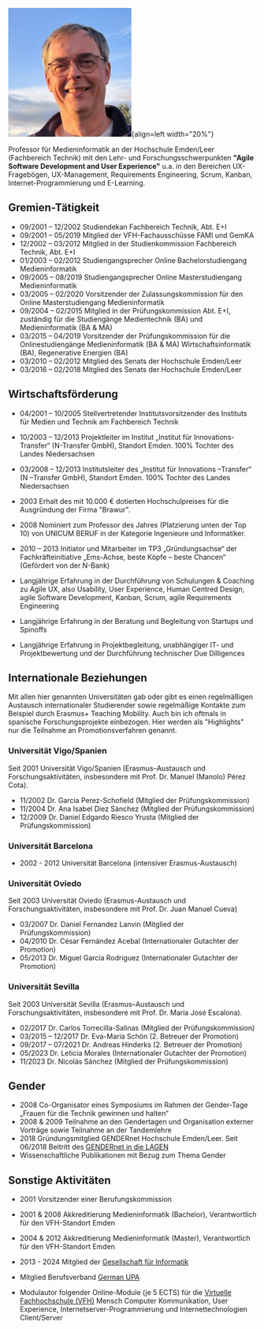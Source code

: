 ![Jörg Thomaschewski](assets/JT-Web.jpg){align=left width="20%"}

Professor für Medieninformatik an der Hochschule Emden/Leer (Fachbereich Technik) mit den Lehr- und Forschungsschwerpunkten **"Agile Software Development and User Experience"** u.a. in den Bereichen UX-Fragebögen, UX-Management, Requirements Engineering, Scrum, Kanban, Internet-Programmierung und E-Learning.

## Gremien-Tätigkeit
* 09/2001  – 12/2002  Studiendekan Fachbereich Technik, Abt. E+I
* 09/2001  – 05/2019  Mitglied der VFH-Fachausschüsse FAMI und GemKA
* 12/2002  – 03/2012  Mitglied in der Studienkommission Fachbereich Technik, Abt. E+I
* 01/2003  – 02/2012  Studiengangsprecher Online Bachelorstudiengang Medieninformatik
* 09/2005  – 08/2019  Studiengangsprecher Online Masterstudiengang Medieninformatik
* 03/2005  – 02/2020  Vorsitzender der Zulassungskommission für den Online Masterstudiengang Medieninformatik
* 09/2004  – 02/2015  Mitglied in der Prüfungskommission Abt. E+I, zuständig für die Studiengänge Medientechnik (BA) und Medieninformatik (BA & MA)
* 03/2015  – 04/2019  Vorsitzender der Prüfungskommission für die Onlinestudiengänge Medieninformatik (BA & MA) Wirtschaftsinformatik (BA), Regenerative Energien (BA)
* 03/2010  – 02/2012  Mitglied des Senats der Hochschule Emden/Leer
* 03/2016  – 02/2018  Mitglied des Senats der Hochschule Emden/Leer


## Wirtschaftsförderung
* 04/2001 – 10/2005  Stellvertretender Institutsvorsitzender des Instituts für Medien und Technik am Fachbereich Technik 
* 10/2003  – 12/2013  Projektleiter im Institut „Institut für Innovations-Transfer“ (N-Transfer GmbH), Standort Emden. 100% Tochter des Landes Niedersachsen
* 03/2008  – 12/2013  Institutsleiter des „Institut für Innovations –Transfer“ (N –Transfer GmbH), Standort Emden. 100% Tochter des Landes Niedersachsen

* 2003  Erhalt des mit 10.000 € dotierten Hochschulpreises für die Ausgründung der Firma "Brawur".
* 2008  Nominiert zum Professor des Jahres (Platzierung unten der Top 10) von UNICUM BERUF in der Kategorie Ingenieure und Informatiker.
* 2010  – 2013  Initiator und Mitarbeiter im TP3 „Gründungsachse“ der Fachkräfteinitiative „Ems-Achse, beste Köpfe – beste Chancen“ (Gefördert von der N-Bank)

* Langjährige Erfahrung in der Durchführung von Schulungen & Coaching zu Agile UX, also  Usability, User Experience, Human Centred Design, agile Software Development, Kanban, Scrum, agile Requirements Engineering 
* Langjährige Erfahrung in der Beratung und Begleitung von Startups und Spinoffs
* Langjährige Erfahrung in Projektbegleitung, unabhängiger IT- und Projektbewertung und der Durchführung technischer Due Dilligences


## Internationale Beziehungen
Mit allen hier genannten Universitäten gab oder gibt es einen regelmäßigen Austausch internationaler Studierender sowie regelmäßige Kontakte zum Beispiel durch Erasmus+ Teaching Mobility. Auch bin ich oftmals in spanische Forschungsprojekte einbezogen. Hier werden als "Highlights" nur die Teilnahme an Promotionsverfahren genannt.

### Universität Vigo/Spanien
Seit 2001 	 Universität Vigo/Spanien (Erasmus–Austausch und Forschungsaktivitäten, insbesondere mit Prof. Dr. Manuel (Manolo) Pérez Cota). 

* 11/2002 Dr. Garcia Perez-Schofield (Mitglied der Prüfungskommission)
* 11/2004 Dr. Ana Isabel Díez Sánchez (Mitglied der Prüfungskommission)
* 12/2009 Dr. Daniel Edgardo Riesco Yrusta (Mitglied der Prüfungskommission)

### Universität Barcelona
* 2002 - 2012	Universität Barcelona (intensiver Erasmus-Austausch)

### Universität Oviedo
Seit 2003 	Universität Oviedo (Erasmus-Austausch und Forschungsaktivitäten, insbesondere mit Prof. Dr. Juan Manuel Cueva)

* 03/2007 Dr. Daniel Fernandez Lanvin (Mitglied der Prüfungskommission)
* 04/2010 Dr. César Fernández Acebal (Internationaler Gutachter der Promotion)
* 05/2013 Dr. Miguel García Rodriguez (Internationaler Gutachter der Promotion)

### Universität Sevilla
Seit 2003 	Universität Sevilla (Erasmus–Austausch und Forschungsaktivitäten, insbesondere mit Prof. Dr. María José Escalona). 

* 02/2017 Dr. Carlos Torrecilla-Salinas (Mitglied der Prüfungskommission)
* 03/2015  – 12/2017 Dr. Eva-Maria Schön (2. Betreuer der Promotion)
* 09/2017  – 07/2021 Dr. Andreas Hinderks (2. Betreuer der Promotion)
* 05/2023 Dr. Leticia Morales (Internationaler Gutachter der Promotion)
* 11/2023 Dr. Nicolás Sánchez (Mitglied der Prüfungskommission)


## Gender
* 2008  Co-Organisator eines Symposiums im Rahmen der Gender-Tage „Frauen für die Technik gewinnen und halten“ 
* 2008 & 2009  Teilnahme an den Gendertagen und Organisation externer Vorträge sowie Teilnahme an der Tandemlehre
* 2018  Gründungsmitglied GENDERnet Hochschule Emden/Leer. Seit 06/2018 Beitritt des [GENDERnet in die LAGEN](https://www.nds-lagen.de) 
* Wissenschaftliche Publikationen mit Bezug zum Thema Gender


## Sonstige Aktivitäten 
* 2001  Vorsitzender einer Berufungskommission
* 2001 & 2008  Akkreditierung Medieninformatik (Bachelor), Verantwortlich für den VFH-Standort Emden
* 2004 & 2012  Akkreditierung Medieninformatik (Master), Verantwortlich für den VFH-Standort Emden

* 2013 - 2024 Mitglied der [Gesellschaft für Informatik](https://gi.de/) 
* Mitglied Berufsverband [German UPA](https://germanupa.de/) 
* Modulautor folgender Online-Module (je 5 ECTS) für die [Virtuelle Fachhochschule (VFH)](https://www.vfh.de/)   Mensch Computer Kommunikation, User Experience, Internetserver-Programmierung und Internettechnologien Client/Server